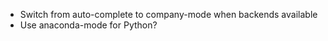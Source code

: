* Switch from auto-complete to company-mode when backends available
* Use anaconda-mode for Python?
